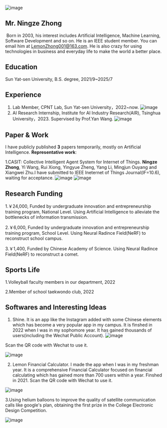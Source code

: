 ![image](https://github.com/LemonZhong/LemonZhong.github.io/assets/89432570/cfa3d3b7-bc81-44a8-b1ff-89684d493004)




## **Mr. Ningze Zhong**

​  Born in 2003, his interest includes Artificial Intelligence, Machine Learning, Software Development and so on. He is an IEEE student member. You can email him at LemonZhong001@163.com. He is also crazy for using technologies in business and everyday life to make the world a better place. 



## **Education**

  Sun Yat-sen University, B.S. degree, 2021/9~2025/7

## **Experience**
1. Lab Member, CPNT Lab, Sun Yat-sen University，2022~now.
 ![image](https://github.com/LemonZhong/LemonZhong.github.io/assets/89432570/1fcf6bee-3265-4031-82bd-3b18836cf359)
3. AI Research Internship, Institute for AI Industry Research(AIR), Tsinghua University，2023. Supervised by Prof.Yan Wang.
  ![image](https://github.com/LemonZhong/LemonZhong.github.io/assets/89432570/4d9532fe-a973-469a-82e0-2738702e085d)


## **Paper & Work**

  I have publicly published **3** papers temporarily, mostly on Artificial Intelligence. 
  **Representative work**:

  1.CASIT: Collective Intelligent Agent System for Internet of Things. **Ningze Zhong**, Yi Wang, Rui Xiong, Yingyue Zheng, Yang Li, Mingjun Ouyang and Xiangwei Zhu.I have submitted to IEEE Ineternet of Things Journal(IF=10.6), waiting for acceptance.
  ![image](https://github.com/LemonZhong/LemonZhong.github.io/assets/89432570/c0d2fc09-3a20-4489-96a4-3fcb106e8957)
  ![image](https://github.com/LemonZhong/LemonZhong.github.io/assets/89432570/209da3f6-1197-41c5-8c8e-27f505b09815)


## **Research Funding**

  1.￥24,000,  Funded by undergraduate innovation and entrepreneurship training program, National Level. Using Artificial Intelligence to alleviate the bottlenecks of information transmission.

  2.￥6,000,  Funded by undergraduate innovation and entrepreneurship training program, School Level. Using Neural Radince Field(NeRF) to reconstruct school campus.

  3.￥1,400, Funded by Chinese Academy of Science. Using Neural Radince Field(NeRF) to reconstruct a comet.


## **Sports Life**
1.Volleyball faculty members in our department, 2022

2.Member of school taekwondo club, 2022


## **Softwares and Interesting Ideas**

1. Shine. It is an app like the Instagram added with some Chinese elements which has become a very popular app in my campus. It is finshed in 2022 when I was in my sophomore year. It has gained thousands of users(including the Wechat Public Account).
![image](https://github.com/LemonZhong/LemonZhong.github.io/assets/89432570/035f2032-3364-4646-97fb-dbf2c6f93aa5)

Scan the QR code with Wechat to use it.

![image](https://github.com/LemonZhong/LemonZhong.github.io/assets/89432570/60aa3584-de67-47ee-b363-254e6b2027b4)


2. Lemon Financial Calculator. I made the app when I was in my freshman year. It is a comprehensive Financial Calculator focused on financial calculating which has gained more than 700 users within a year. Finshed in 2021. Scan the QR code with Wechat to use it.

![image](https://github.com/LemonZhong/LemonZhong.github.io/assets/89432570/f58f26a7-1ba9-4fe3-8c72-8046fe58431b)

3.Using helium balloons to improve the quality of satellite communication calls like google's plan, obtaining the first prize in the College Electronic Design Competition.

![image](https://github.com/LemonZhong/LemonZhong.github.io/assets/89432570/164a2ce8-6b65-4312-a138-2406faaca349)












